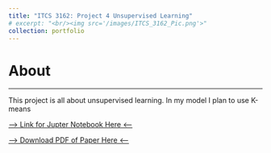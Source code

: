 ```yaml
---
title: "ITCS 3162: Project 4 Unsupervised Learning"
# excerpt: "<br/><img src='/images/ITCS_3162_Pic.png'>"
collection: portfolio
---
```

# About
---
This project is all about unsupervised learning. In my model I plan to use K-means  

<!-- Fix this part -->
[--> Link for Jupter Notebook Here <--](https://github.com/damullutkid/ITCS3162_Project4_Unsupervised_Learning/blob/main/Project_4_Unsupervised_learning.ipynb) 

[--> Download PDF of Paper Here <--](http://damullutkid.github.io/files/Jesus_Barrera_Mejia_Project_4_Unsupervised_Learning) 

